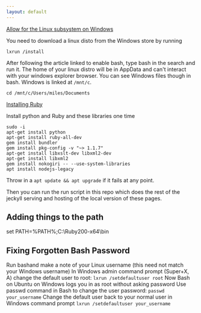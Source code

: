 ```yaml
---
layout: default
---
```


[Allow for the Linux subsystem on Windows](https://www.howtogeek.com/249966/how-to-install-and-use-the-linux-bash-shell-on-windows-10/)

You need to download a linux disto from the Windows store by running
```
lxrun /install
```
After following the article linked to enable bash, type bash in the search and run it. The home of your linux distro will be in AppData and can't interact with your windows explorer browser. You can see Windows files though in bash. Windows is linked at `/mnt/c`.

`cd /mnt/c/Users/miles/Documents`

[Installing Ruby](https://www.digitalocean.com/community/tutorials/how-to-install-ruby-and-set-up-a-local-programming-environment-on-windows-10)

Install python and Ruby and these libraries one time

```
sudo -i
apt-get install python
apt-get install ruby-all-dev
gem install bundler
gem install pkg-config -v "~> 1.1.7"
apt-get install libxslt-dev libxml2-dev
apt-get install libxml2
gem install nokogiri -- --use-system-libraries
apt install nodejs-legacy
```

Throw in a `apt update && apt upgrade` if it fails at any point.

Then you can run the run script in this repo which does the rest of the jeckyll serving and hosting of the local version of these pages.

## Adding things to the path
set PATH=%PATH%;C:\Ruby200-x64\bin

## Fixing Forgotten Bash Password
Run bashand make a note of your Linux username (this need not match your Windows username)
In Windows admin command prompt (Super+X, A) change the default user to root:
`lxrun /setdefaultuser root`
Now Bash on Ubuntu on Windows logs you in as root without asking password
Use passwd command in Bash to change the user password:
`passwd your_username`
Change the default user back to your normal user in Windows command prompt
`lxrun /setdefaultuser your_username`

